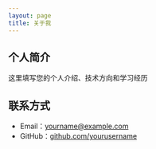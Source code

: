 ```yaml
---
layout: page
title: 关于我
---
```


## 个人简介

这里填写您的个人介绍、技术方向和学习经历

## 联系方式

- Email：yourname@example.com
- GitHub：[github.com/yourusername](https://github.com/yourusername)